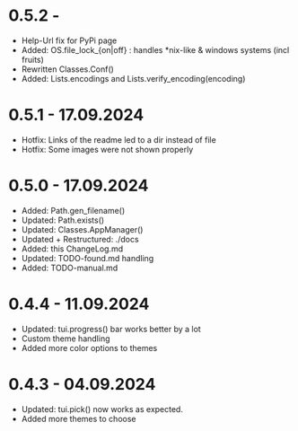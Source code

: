 # 0.5.2 - 
- Help-Url fix for PyPi page
- Added: OS.file_lock_{on|off} : handles *nix-like & windows systems (incl fruits)
- Rewritten Classes.Conf()
- Added: Lists.encodings and Lists.verify_encoding(encoding)

# 0.5.1 - 17.09.2024
- Hotfix: Links of the readme led to a dir instead of file
- Hotfix: Some images were not shown properly

# 0.5.0 - 17.09.2024
- Added: Path.gen_filename()
- Updated: Path.exists()
- Updated: Classes.AppManager()
- Updated + Restructured: ./docs
- Added: this ChangeLog.md
- Updated: TODO-found.md handling
- Added: TODO-manual.md


# 0.4.4 - 11.09.2024
- Updated: tui.progress() bar works better by a lot
- Custom theme handling
- Added more color options to themes


# 0.4.3 - 04.09.2024 
- Updated: tui.pick() now works as expected.
- Added more themes to choose
